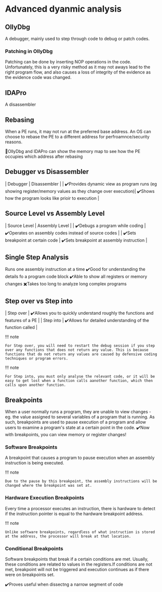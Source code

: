 # Advanced dyanmic analysis

## OllyDbg
A debugger, mainly used to step through code to debug or patch codes. 

### Patching in OllyDbg
Patching can be done by inserting NOP operations in the code. Unfortunately, this is a very risky method as it may not aways lead to the right program flow, and also causes a loss of integrity of the evidence as the evidence code was changed.


## IDAPro
A disassembler


## Rebasing
When a PE runs, it may not run at the preferred base address. An OS can choose to rebase the PE to a different address for perfroamnce/security reasons. 

🤩OllyDbg and IDAPro can show the memory map to see how the PE occupies which address after rebasing

## Debugger vs Disassembler
| Debugger         | Disassembler                                                                |
| ✔️Provides dynamic view as program runs (eg showing register/memory values as they change over execution)| ✔️Shows how the program looks like prioir to execution |

## Source Level vs Assembly Level
| Source Level       | Assembly Level       |
| ✔️Debugs a program while coding | ✔️Operates on assembly codes instead of source codes |
| ✔️Sets breakpoint at certain code | ✔️Sets breakpoint at assembly instruction |

## Single Step Analysis
Runs one assembly instruction at a time
✔️Good for understanding the details fo a program code block
✔️Able to show all registers or memory changes
✖️Takes too long to analyze long complex programs

## Step over vs Step into
| Step over      | ✔️Allows you to quickly understand roughly the functions and features of a PE  |
| Step into      | ✔️Allows for detailed understanding of the function called                     |

!!! note

    For Step over, you will need to restart the debug session if you step over any functions that does not return any value. This is because functions that do not return any values are caused by defensive coding techniques or program errors.

!!! note

    For Step into, you must only analyse the relevant code, or it will be easy to get lost when a function calls aanother function, which then calls upon another function.

## Breakpoints
When a user normally runs a program, they are unable to view changes - eg. the value assigned to several variables of a program that is running. As such, breakpoints are used to pause execution of a program and allow users to examine a program's state at a certain point in the code. 
✔️Now with breakpoints, you can view memory or register changes!

### Software Breakpoints
A breakpoint that causes a program to pause execution when an assembly instruction is being executed. 

!!! note

    Due to the pause by this breakpoint, the assembly instructions will be changed where the breakpoint was set at.

### Hardware Execution Breakpoints
Every time a processor executes an instruction, there is hardware to detect if the instruction pointer is equal to the hardware breakpoint address.

!!! note

    Unlike software breakpoints, regardless of what instruction is stored at the address, the processor will break at that location.

### Conditional Breakpoints
Software breakpoints that break if a certain conditions are met. Usually, these conditions are related to values in the registers.If conditions are not met, breakpoint will not be triggered and execution continues as if there were on breakpoints set.

✔️Proves useful when dissectng a narrow segment of code
